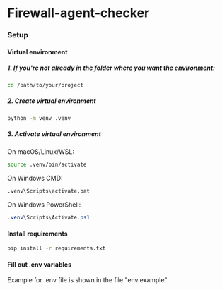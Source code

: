 # Firewall-agent-checker



### Setup
#### Virtual environment
##### 1. If you're not already in the folder where you want the environment:
```bash
cd /path/to/your/project
```

##### 2. Create virtual environment
```bash
python -m venv .venv
```

##### 3. Activate virtual environment
On macOS/Linux/WSL:
```bash
source .venv/bin/activate
```

On Windows CMD:
```cmd
.venv\Scripts\activate.bat
```

On Windows PowerShell:
```powershell
.venv\Scripts\Activate.ps1
```

#### Install requirements
```bash
pip install -r requirements.txt
```

#### Fill out .env variables
Example for .env file is shown in the file "env.example"


